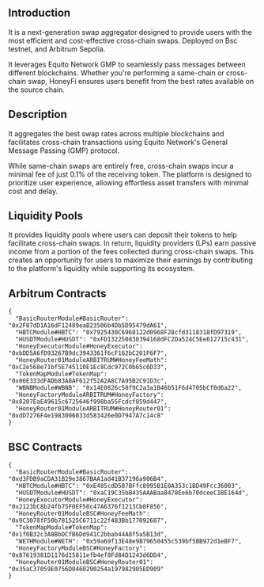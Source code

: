 ## Introduction 

It is a next-generation swap aggregator designed to provide users with the most efficient and cost-effective cross-chain swaps. Deployed on Bsc testnet, and Arbitrum Sepolia.

It leverages Equito Network GMP to seamlessly pass messages between different blockchains. Whether you're performing a same-chain or cross-chain swap, HoneyFi ensures users benefit from the best rates available on the source chain.

## Description
It aggregates the best swap rates across multiple blockchains and facilitates cross-chain transactions using Equito Network's General Message Passing (GMP) protocol. 

While same-chain swaps are entirely free, cross-chain swaps incur a minimal fee of just 0.1% of the receiving token. The platform is designed to prioritize user experience, allowing effortless asset transfers with minimal cost and delay. 


## Liquidity Pools
It provides liquidity pools where users can deposit their tokens to help facilitate cross-chain swaps. In return, liquidity providers (LPs) earn passive income from a portion of the fees collected during cross-chain swaps. This creates an opportunity for users to maximize their earnings by contributing to the platform's liquidity while supporting its ecosystem.

## Arbitrum Contracts

```
{
  "BasicRouterModule#BasicRouter": "0x2F87dD1A16dF12489eaB23506b4Db5D95479dA61",
  "HBTCModule#HBTC": "0x7925430C6968122d0968F28cfd3118318fD97319",
  "HUSDTModule#HUSDT": "0xFD132250838394168dFC2Da524C5Ee612715c431",
  "HoneyExecutorModule#HoneyExecutor": "0xbDD5A6fD93267B9dc3943361f6cF162bC201F6F7",
  "HoneyRouter01ModuleARBITRUM#HoneyFeeMath": "0xC2e568e71bf5E745110E1Ec8Cdc972C0b65c6D33",
  "TokenMapModule#TokenMap": "0x06E333dFADb83A8AF612f52A2A8C7A95B2C91D3c",
  "WBNBModule#WBNB": "0x14E0826c58f9C2a3a1B46b51F6d4705bCf0d6a22",
  "HoneyFactoryModuleARBITRUM#HoneyFactory": "0x8207EaE49615c6725646f998ba55Fcdcf859d447",
  "HoneyRouter01ModuleARBITRUM#HoneyRouter01": "0xdD7276F4e1983006033d583426e0D7947A7c14c8"
}
```

## BSC Contracts

```
{
  "BasicRouterModule#BasicRouter": "0xd3FDB9aCDA31B29e3867BAA1ad41B37196a906B4",
  "HBTCModule#HBTC": "0xE485cdD587BFfc8995B1E0A353c1BD49Fcc36003",
  "HUSDTModule#HUSDT": "0xaC19C35bB435AAABaa8478Ee6b70dceeC1BE164d",
  "HoneyExecutorModule#HoneyExecutor": "0x2123bC8b24fb75F0EF50c47A6376f1213Cb0F856",
  "HoneyRouter01ModuleBSC#HoneyFeeMath": "0x9C3078fF50b781525C6711c22f483Bb177092687",
  "TokenMapModule#TokenMap": "0x1f0B32c3A8BbDCfB6Dd941C2bbab44A8f5a5B13d",
  "WETHModule#WETH": "0x59a69f13E48e9B79650455c539bf5BB972d1eBF7",
  "HoneyFactoryModuleBSC#HoneyFactory": "0x87619381D1176d15811efb4ef8Fd84D1243d6DD4",
  "HoneyRouter01ModuleBSC#HoneyRouter01": "0x35aC37059E0756D0460290254a197982905ED909"
}
```
